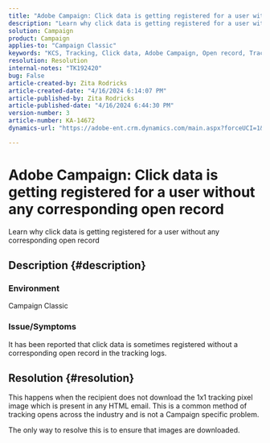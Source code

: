 ```yaml
---
title: "Adobe Campaign: Click data is getting registered for a user without any corresponding open record"
description: "Learn why click data is getting registered for a user without any corresponding open record"
solution: Campaign
product: Campaign
applies-to: "Campaign Classic"
keywords: "KCS, Tracking, Click data, Adobe Campaign, Open record, Tracking opens "
resolution: Resolution
internal-notes: "TK192420"
bug: False
article-created-by: Zita Rodricks
article-created-date: "4/16/2024 6:14:07 PM"
article-published-by: Zita Rodricks
article-published-date: "4/16/2024 6:44:30 PM"
version-number: 3
article-number: KA-14672
dynamics-url: "https://adobe-ent.crm.dynamics.com/main.aspx?forceUCI=1&pagetype=entityrecord&etn=knowledgearticle&id=b00aae1b-1dfc-ee11-a1ff-6045bd0065b6"

---
```

# Adobe Campaign: Click data is getting registered for a user without any corresponding open record


Learn why click data is getting registered for a user without any corresponding open record

## Description {#description}


### Environment

Campaign Classic

### Issue/Symptoms

It has been reported that click data is sometimes registered without a corresponding open record in the tracking logs.


## Resolution {#resolution}


This happens when the recipient does not download the 1x1 tracking pixel image which is present in any HTML email. This is a common method of tracking opens across the industry and is not a Campaign specific problem.

The only way to resolve this is to ensure that images are downloaded.




